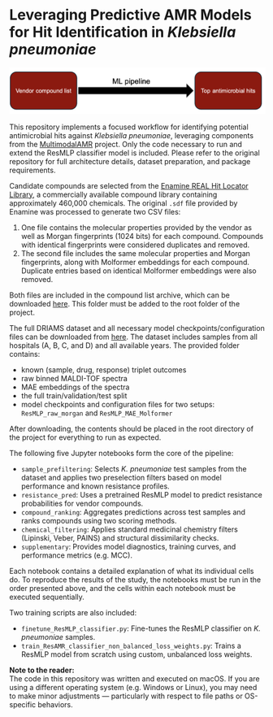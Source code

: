 # Leveraging Predictive AMR Models for Hit Identification in *Klebsiella pneumoniae*

![Pipeline Overview](pipeline.png)

This repository implements a focused workflow for identifying potential antimicrobial hits against *Klebsiella pneumoniae*, leveraging components from the [MultimodalAMR](https://github.com/BorgwardtLab/MultimodalAMR) project. Only the code necessary to run and extend the ResMLP classifier model is included. Please refer to the original repository for full architecture details, dataset preparation, and package requirements.

Candidate compounds are selected from the [Enamine REAL Hit Locator Library](https://enamine.net/compound-libraries/diversity-libraries/hit-locator-library-460), a commercially available compound library containing approximately 460,000 chemicals. The original `.sdf` file provided by Enamine was processed to generate two CSV files:

1. One file contains the molecular properties provided by the vendor as well as Morgan fingerprints (1024 bits) for each compound. Compounds with identical fingerprints were considered duplicates and removed.
2. The second file includes the same molecular properties and Morgan fingerprints, along with Molformer embeddings for each compound. Duplicate entries based on identical Molformer embeddings were also removed.

Both files are included in the compound list archive, which can be downloaded [here](https://drive.google.com/file/d/1YDvXgbOcepDNQO6Y7yXvUhxo_mVZSYBC/view?usp=sharing). This folder must be added to the root folder of the project.

The full DRIAMS dataset and all necessary model checkpoints/configuration files can be downloaded from [here](https://drive.google.com/file/d/1ASajnwy5SnlfFVY_PO9MgOAPegCs72JM/view?usp=sharing). The dataset includes samples from all hospitals (A, B, C, and D) and all available years. The provided folder contains:  
- known (sample, drug, response) triplet outcomes  
- raw binned MALDI-TOF spectra  
- MAE embeddings of the spectra  
- the full train/validation/test split  
- model checkpoints and configuration files for two setups: `ResMLP_raw_morgan` and `ResMLP_MAE_Molformer`  
  
After downloading, the contents should be placed in the root directory of the project for everything to run as expected.
 

The following five Jupyter notebooks form the core of the pipeline:
- `sample_prefiltering`: Selects *K. pneumoniae* test samples from the dataset and applies two preselection filters based on model performance and known resistance profiles.
- `resistance_pred`: Uses a pretrained ResMLP model to predict resistance probabilities for vendor compounds.
- `compound_ranking`: Aggregates predictions across test samples and ranks compounds using two scoring methods.
- `chemical_filtering`: Applies standard medicinal chemistry filters (Lipinski, Veber, PAINS) and structural dissimilarity checks.
- `supplementary`: Provides model diagnostics, training curves, and performance metrics (e.g. MCC).

Each notebook contains a detailed explanation of what its individual cells do. To reproduce the results of the study, the notebooks must be run in the order presented above, and the cells within each notebook must be executed sequentially.

Two training scripts are also included:
- `finetune_ResMLP_classifier.py`: Fine-tunes the ResMLP classifier on *K. pneumoniae* samples.
- `train_ResAMR_classifier_non_balanced_loss_weights.py`: Trains a ResMLP model from scratch using custom, unbalanced loss weights.

**Note to the reader:**  
The code in this repository was written and executed on macOS. If you are using a different operating system (e.g. Windows or Linux), you may need to make minor adjustments — particularly with respect to file paths or OS-specific behaviors.